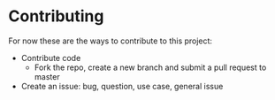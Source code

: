 # Contributing

For now these are the ways to contribute to this project:

- Contribute code
   - Fork the repo, create a new branch and submit a pull request to master
- Create an issue: bug, question, use case, general issue

